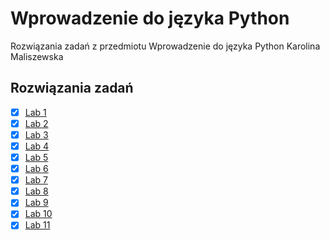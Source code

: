 # Wprowadzenie do języka Python
Rozwiązania zadań z przedmiotu Wprowadzenie do języka Python 
Karolina Maliszewska
## Rozwiązania zadań
- [x] [Lab 1](lab_01)
- [x] [Lab 2](lab_02)
- [x] [Lab 3](lab_03)
- [x] [Lab 4](lab_04)
- [x] [Lab 5](lab_05)
- [x] [Lab 6](lab_06)
- [x] [Lab 7](lab_07)
- [x] [Lab 8](lab_08)
- [x] [Lab 9](lab_09)
- [x] [Lab 10](lab_10)
- [x] [Lab 11](lab_11)
